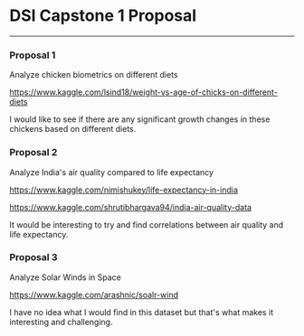 # DSI Capstone 1 Proposal
------
### Proposal 1
Analyze chicken biometrics on different diets

https://www.kaggle.com/lsind18/weight-vs-age-of-chicks-on-different-diets

I would like to see if there are any significant growth changes in these chickens based on different diets.

### Proposal 2
Analyze India's air quality compared to life expectancy

https://www.kaggle.com/nimishukey/life-expectancy-in-india

https://www.kaggle.com/shrutibhargava94/india-air-quality-data 

It would be interesting to try and find correlations between air quality and life expectancy.


### Proposal 3
Analyze Solar Winds in Space

https://www.kaggle.com/arashnic/soalr-wind

I have no idea what I would find in this dataset but that's what makes it interesting and challenging.

